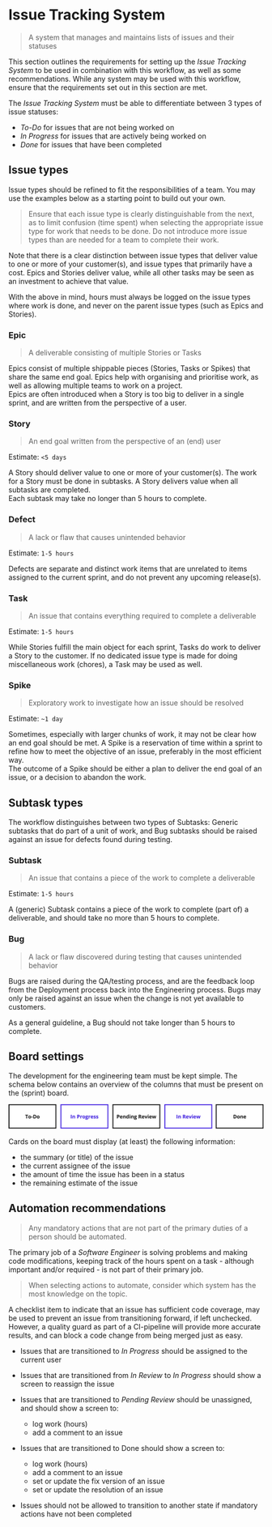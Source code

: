 # Issue Tracking System

> A system that manages and maintains lists of issues and their statuses


This section outlines the requirements for setting up the _Issue Tracking System_ to be used in combination with this
workflow, as well as some recommendations. While any system may be used with this workflow, ensure that the requirements
set out in this section are met.

The _Issue Tracking System_ must be able to differentiate between 3 types of issue statuses:
- _To-Do_ for issues that are not being worked on
- _In Progress_ for issues that are actively being worked on
- _Done_ for issues that have been completed


## Issue types

Issue types should be refined to fit the responsibilities of a team. You may use the examples below as a starting point
to build out your own.

> Ensure that each issue type is clearly distinguishable from the next, as to limit confusion (time spent) when selecting
> the appropriate issue type for work that needs to be done. Do not introduce more issue types than are needed for a team
> to complete their work.

Note that there is a clear distinction between issue types that deliver value to one or more of your customer(s), and
issue types that primarily have a cost. Epics and Stories deliver value, while all other tasks may be seen as an investment
to achieve that value.

With the above in mind, hours must always be logged on the issue types where work is done, and never on the parent issue
types (such as Epics and Stories).

### Epic
> A deliverable consisting of multiple Stories or Tasks

Epics consist of multiple shippable pieces (Stories, Tasks or Spikes) that share the same end goal. Epics help with
organising and prioritise work, as well as allowing multiple teams to work on a project.  
Epics are often introduced when a Story is too big to deliver in a single sprint, and are written from the perspective
of a user.

### Story
> An end goal written from the perspective of an (end) user

Estimate: `<5 days`

A Story should deliver value to one or more of your customer(s). The work for a Story must be done in subtasks. A Story
delivers value when all subtasks are completed.  
Each subtask may take no longer than 5 hours to complete.

### Defect
> A lack or flaw that causes unintended behavior

Estimate: `1-5 hours`

Defects are separate and distinct work items that are unrelated to items assigned to the current sprint, and do not
prevent any upcoming release(s).

### Task
> An issue that contains everything required to complete a deliverable

Estimate: `1-5 hours`

While Stories fulfill the main object for each sprint, Tasks do work to deliver a Story to the customer. If no dedicated
issue type is made for doing miscellaneous work (chores), a Task may be used as well.

### Spike
> Exploratory work to investigate how an issue should be resolved

Estimate: `~1 day`

Sometimes, especially with larger chunks of work, it may not be clear how an end goal should be met. A Spike is a reservation
of time within a sprint to refine how to meet the objective of an issue, preferably in the most efficient way.  
The outcome of a Spike should be either a plan to deliver the end goal of an issue, or a decision to abandon the work.


## Subtask types

The workflow distinguishes between two types of Subtasks: Generic subtasks that do part of a unit of work, and Bug subtasks
should be raised against an issue for defects found during testing.

### Subtask
> An issue that contains a piece of the work to complete a deliverable

Estimate: `1-5 hours`

A (generic) Subtask contains a piece of the work to complete (part of) a deliverable, and should take no more than 5 hours to complete.

### Bug
> A lack or flaw discovered during testing that causes unintended behavior

Bugs are raised during the QA/testing process, and are the feedback loop from the Deployment process back into the
Engineering process. Bugs may only be raised against an issue when the change is not yet available to customers.

As a general guideline, a Bug should not take longer than 5 hours to complete.


## Board settings

The development for the engineering team must be kept simple. The schema below contains an overview
of the columns that must be present on the (sprint) board.

![Overview of the required board columns](/assets/images/board-columns.png)

Cards on the board must display (at least) the following information:
- the summary (or title) of the issue
- the current assignee of the issue
- the amount of time the issue has been in a status
- the remaining estimate of the issue


## Automation recommendations

> Any mandatory actions that are not part of the primary duties of a person
> should be automated.

The primary job of a _Software Engineer_ is solving problems and making code modifications, keeping
track of the hours spent on a task - although important and/or required - is not part of their
primary job.

> When selecting actions to automate, consider which system has the most
> knowledge on the topic.

A checklist item to indicate that an issue has sufficient code coverage, may be used to prevent an
issue from transitioning forward, if left unchecked. However, a quality guard as part of a
CI-pipeline will provide more accurate results, and can block a code change from being merged just as
easy.

- Issues that are transitioned to _In Progress_ should be assigned to the current user

- Issues that are transitioned from _In Review_ to _In Progress_ should show a screen to reassign the issue

- Issues that are transitioned to _Pending Review_ should be unassigned, and should show a screen to:
  - log work (hours)
  - add a comment to an issue

- Issues that are transitioned to Done should show a screen to:
  - log work (hours)
  - add a comment to an issue
  - set or update the fix version of an issue
  - set or update the resolution of an issue

- Issues should not be allowed to transition to another state if mandatory actions have not been completed